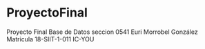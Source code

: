 # ProyectoFinal
Proyecto Final Base de Datos seccion 0541 Euri Morrobel González Matricula 18-SIIT-1-011
IC-YOU
